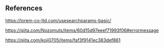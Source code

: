 ## References

https://lorem-co-ltd.com/usesearchparams-basic/

https://qiita.com/Nozomuts/items/60d15d97eeef71993f06#errormessage

https://qiita.com/koji0705/items/faf3f9141ec383def861
